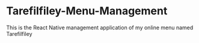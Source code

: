 # Tarefilfiley-Menu-Management
This is the React Native management application of my online menu named Tarefilfiley

